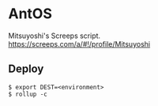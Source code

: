 # AntOS
Mitsuyoshi's Screeps script.  
https://screeps.com/a/#!/profile/Mitsuyoshi

## Deploy
```shell
$ export DEST=<environment>
$ rollup -c
```
